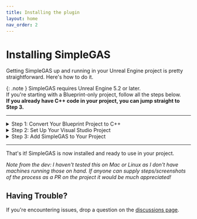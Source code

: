 ```yaml
---
title: Installing the plugin
layout: home
nav_order: 2
---
```


# Installing SimpleGAS

Getting SimpleGAS up and running in your Unreal Engine project is pretty straightforward. Here's how to do it.

{: .note }
SimpleGAS requires Unreal Engine 5.2 or later.  
If you're starting with a Blueprint-only project, follow all the steps below.  
**If you already have C++ code in your project, you can jump straight to Step 3.**


---

<details markdown="1">
  <summary>Step 1: Convert Your Blueprint Project to C++</summary>

Blueprint projects don't come with Visual Studio solution files or C++ support by default, so we need to add a C++ class to generate these files.

1. Go to **File** > **New C++ Class**
2. In the **Add C++ Class** window:
   - Choose **None (Empty Class)** or something simple like **Actor**
   - Click **Next**
   - Name your class anything you like (e.g., `MyCppClass`)
   - Click **Create Class**
3. Wait for Unreal to compile the C++ code - this creates all the necessary Visual Studio files
4. Once it's done, close the editor

</details>

<details markdown="1">
  <summary>Step 2: Set Up Your Visual Studio Project</summary>

1. Go to your project folder in File Explorer
2. **Right-click on your .uproject file** and select **Generate Visual Studio project files** 
   - On Windows, you might need to click "Show more options" to see this
3. Open the newly generated **.sln** file in **Visual Studio** (or Rider if you prefer)
4. In Visual Studio:
   - Set the build configuration to **Development Editor**
   - Build the project (Ctrl+Shift+B)

</details>

<details markdown="1">
  <summary>Step 3: Add SimpleGAS to Your Project</summary>

1. [Download or clone the SimpleGAS repository](https://github.com/strayTrain/SimpleGameplayAbilitySystem) and place it in your project's Plugins folder
   - If your project doesn't have a Plugins folder yet, create one
   - For example, if your project is at `C:\Projects\MyGame`, place SimpleGAS in `C:\Projects\MyGame\Plugins\SimpleGameplayAbilitySystem`
   - ![windows example of the project folder](installed_plugin_directory.png)
2. Rebuild your project and launch the editor
3. The plugin should be enabled by default, but you can verify by going to **Edit** > **Plugins** and searching for "SimpleGameplayAbilitySystem"

</details>

---

That's it! SimpleGAS is now installed and ready to use in your project.

*Note from the dev: I haven't tested this on Mac or Linux as I don't have machines running those on hand. If anyone can supply steps/screenshots of the process as a PR on the project it would be much appreciated!*

## Having Trouble?

If you're encountering issues, drop a question on the [discussions page](https://github.com/strayTrain/SimpleGameplayAbilitySystem/discussions).